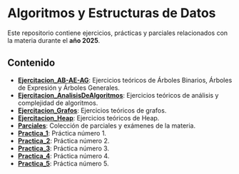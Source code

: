 # Algoritmos y Estructuras de Datos

Este repositorio contiene ejercicios, prácticas y parciales relacionados con la materia durante el **año 2025**.

## Contenido

* **[Ejercitacion_AB-AE-AG](2025/Ejercitacion_AB-AE-AG/)**: Ejercicios teóricos de Árboles Binarios, Árboles de Expresión y Árboles Generales.
* **[Ejercitacion_AnalisisDeAlgoritmos](2025/Ejercitacion_AnalisisDeAlgoritmos/)**: Ejercicios teóricos de análisis y complejidad de algoritmos.
* **[Ejercitacion_Grafos](2025/Ejercitacion_Grafos/)**: Ejercicios teóricos de grafos.
* **[Ejercitacion_Heap](2025/Ejercitacion_Heap/)**: Ejercicios teóricos de Heap.
* **[Parciales](2025/Parciales/)**: Colección de parciales y exámenes de la materia.
* **[Practica_1](2025/Practica_1/)**: Práctica número 1.
* **[Practica_2](2025/Practica_2/)**: Práctica número 2.
* **[Practica_3](2025/Practica_3/)**: Práctica número 3.
* **[Practica_4](2025/Practica_4/)**: Práctica número 4.
* **[Practica_5](2025/Practica_5/)**: Práctica número 5.
